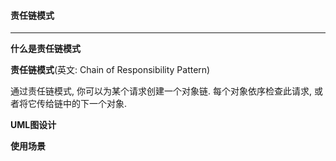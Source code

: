 #### 责任链模式

---

**什么是责任链模式**

**责任链模式**(英文: Chain of Responsibility Pattern)

通过责任链模式, 你可以为某个请求创建一个对象链. 每个对象依序检查此请求, 或者将它传给链中的下一个对象.



**UML图设计**



**使用场景**
